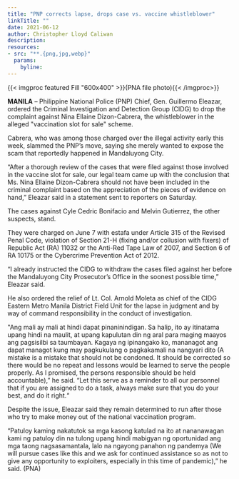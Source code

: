 ```yaml
---
title: "PNP corrects lapse, drops case vs. vaccine whistleblower"
linkTitle: ""
date: 2021-06-12
author: Christopher Lloyd Caliwan
description:
resources:
- src: "**.{png,jpg,webp}"
  params:
    byline: 
---
```

{{< imgproc featured Fill "600x400" >}}(PNA file photo){{< /imgproc>}}

**MANILA** – Philippine National Police (PNP) Chief, Gen. Guillermo Eleazar, ordered the Criminal Investigation and Detection Group (CIDG) to drop the complaint against Nina Ellaine Dizon-Cabrera, the whistleblower in the alleged "vaccination slot for sale" scheme.

Cabrera, who was among those charged over the illegal activity early this week, slammed the PNP’s move, saying she merely wanted to expose the scam that reportedly happened in Mandaluyong City.

“After a thorough review of the cases that were filed against those involved in the vaccine slot for sale, our legal team came up with the conclusion that Ms. Nina Ellaine Dizon-Cabrera should not have been included in the criminal complaint based on the appreciation of the pieces of evidence on hand,” Eleazar said in a statement sent to reporters on Saturday.

The cases against Cyle Cedric Bonifacio and Melvin Gutierrez, the other suspects, stand.

They were charged on June 7 with estafa under Article 315 of the Revised Penal Code, violation of Section 21-H (fixing and/or collusion with fixers) of Republic Act (RA) 11032 or the Anti-Red Tape Law of 2007, and Section 6 of RA 10175 or the Cybercrime Prevention Act of 2012.

“I already instructed the CIDG to withdraw the cases filed against her before the Mandaluyong City Prosecutor’s Office in the soonest possible time,” Eleazar said.

He also ordered the relief of Lt. Col. Arnold Moleta as chief of the CIDG Eastern Metro Manila District Field Unit for the lapse in judgment and by way of command responsibility in the conduct of investigation.

"Ang mali ay mali at hindi dapat pinaninindigan. Sa halip, ito ay itinatama upang hindi na maulit, at upang kapulutan din ng aral para maging maayos ang pagsisilbi sa taumbayan. Kagaya ng ipinangako ko, mananagot ang dapat managot kung may pagkukulang o pagkakamali na nangyari dito (A mistake is a mistake that should not be condoned. It should be corrected so there would be no repeat and lessons would be learned to serve the people properly. As I promised, the persons responsible should be held accountable),” he said. “Let this serve as a reminder to all our personnel that if you are assigned to do a task, always make sure that you do your best, and do it right.“

Despite the issue, Eleazar said they remain determined to run after those who try to make money out of the national vaccination program.

“Patuloy kaming nakatutok sa mga kasong katulad na ito at nananawagan kami ng patuloy din na tulong upang hindi mabigyan ng oportunidad ang mga taong nagsasamantala, lalo na ngayong panahon ng pandemya (We will pursue cases like this and we ask for continued assistance so as not to give any opportunity to exploiters, especially in this time of pandemic),” he said. (PNA)